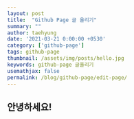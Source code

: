 ```yaml
---
layout: post
title:  "Github Page 글 올리기"
summary: ""
author: taehyung
date: '2021-03-21 0:00:00 +0530'
category: ['github-page']
tags: github-page
thumbnail: /assets/img/posts/hello.jpg
keywords: github-page 글올리기
usemathjax: false
permalink: /blog/github-page/edit-page/
---
```


## 안녕하세요!